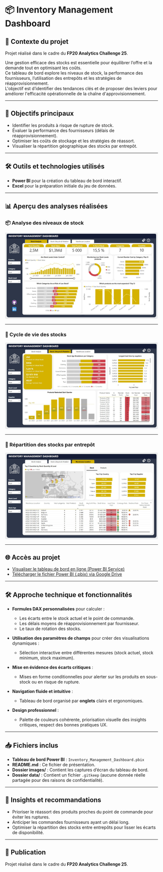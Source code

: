 # 📦 Inventory Management Dashboard

## 📄 Contexte du projet
Projet réalisé dans le cadre du **FP20 Analytics Challenge 25**.

Une gestion efficace des stocks est essentielle pour équilibrer l’offre et la demande tout en optimisant les coûts.  
Ce tableau de bord explore les niveaux de stock, la performance des fournisseurs, l’utilisation des entrepôts et les stratégies de réapprovisionnement.  
L'objectif est d’identifier des tendances clés et de proposer des leviers pour améliorer l'efficacité opérationnelle de la chaîne d'approvisionnement.

---

## 🎯 Objectifs principaux
- Identifier les produits à risque de rupture de stock.
- Évaluer la performance des fournisseurs (délais de réapprovisionnement).
- Optimiser les coûts de stockage et les stratégies de réassort.
- Visualiser la répartition géographique des stocks par entrepôt.

---

## 🛠️ Outils et technologies utilisés
- **Power BI** pour la création du tableau de bord interactif.
- **Excel** pour la préparation initiale du jeu de données.

---

## 📊 Aperçu des analyses réalisées

### 📦 Analyse des niveaux de stock
![Analyse des niveaux de stock](https://github.com/Arnaudl44/Inventory_Management_Dashboard/blob/main/images/Capture%20d%E2%80%99%C3%A9cran%202025-04-26_Stock_Analysis.jpg)

---

### 🔄 Cycle de vie des stocks
![Cycle de vie des stocks](https://github.com/Arnaudl44/Inventory_Management_Dashboard/blob/main/images/Capture%20d%E2%80%99%C3%A9cran%202025-04-26_Stock_Lifecycle.jpg)

---

### 🏢 Répartition des stocks par entrepôt
![Répartition des stocks par entrepôt](https://github.com/Arnaudl44/Inventory_Management_Dashboard/blob/main/images/Capture%20d%E2%80%99%C3%A9cran%202025-04-26_Warehouse_Location.jpg)

---

## 🌐 Accès au projet

- [Visualiser le tableau de bord en ligne (Power BI Service)](https://app.powerbi.com/view?r=eyJrIjoiZTkzMTI2YTAtZTUxZS00Y2M4LWIyNzYtNDgyNWQ2NjlmNDk0IiwidCI6IjI1Y2UwMjYxLWJiZDYtNDljZC1hMWUyLTU0MjYwODg2ZDE1OSJ9)
- [Télécharger le fichier Power BI (.pbix) via Google Drive](https://drive.google.com/file/d/1vaRWcdGoD5P08_xOhTaNhTT5WIpzOTic/view?usp=sharing)

---

## 🛠️ Approche technique et fonctionnalités

- **Formules DAX personnalisées** pour calculer :
  - Les écarts entre le stock actuel et le point de commande.
  - Les délais moyens de réapprovisionnement par fournisseur.
  - Le taux de rotation des stocks.

- **Utilisation des paramètres de champs** pour créer des visualisations dynamiques :
  - Sélection interactive entre différentes mesures (stock actuel, stock minimum, stock maximum).

- **Mise en évidence des écarts critiques** :
  - Mises en forme conditionnelles pour alerter sur les produits en sous-stock ou en risque de rupture.

- **Navigation fluide et intuitive** :
  - Tableau de bord organisé par **onglets** clairs et ergonomiques.

- **Design professionnel** :
  - Palette de couleurs cohérente, priorisation visuelle des insights critiques, respect des bonnes pratiques UX.

---

## 📥 Fichiers inclus
- **Tableau de bord Power BI** : `Inventory_Management_Dashboard.pbix`
- **README.md** : Ce fichier de présentation.
- **Dossier images/** : Contient les captures d’écran du tableau de bord.
- **Dossier data/** : Contient un fichier `.gitkeep` (aucune donnée réelle partagée pour des raisons de confidentialité).

---

## 🧠 Insights et recommandations
- Prioriser le réassort des produits proches du point de commande pour éviter les ruptures.
- Anticiper les commandes fournisseurs ayant un délai long.
- Optimiser la répartition des stocks entre entrepôts pour lisser les écarts de disponibilité.

---

## 🚀 Publication
Projet réalisé dans le cadre du **FP20 Analytics Challenge 25**.

